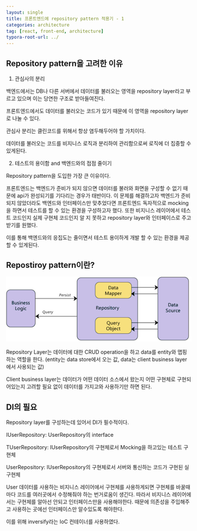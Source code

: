 ```yaml
---
layout: single
title: 프론트엔드에 repository pattern 적용기 - 1
categories: architecture
tag: [react, front-end, architecture]
typora-root-url: ../
---
```


## Repository pattern을 고려한 이유

1. 관심사의 분리

백엔드에서는 DB나 다른 서버에서 데이터를 불러오는 영역을 repository layer라고 부르고 있으며 이는 당연한 구조로 받아들여진다.

프론트엔드에서도 데이터를 불러오는 코드가 있기 때문에 이 영역을 repository layer로 나눌 수 있다.

관심사 분리는 클린코드를 위해서 항상 염두해두어야 할 가치이다.

데이터를 불러오는 코드를 비지니스 로직과 분리하여 관리함으로써 로직에 더 집중할 수 있게된다.

2. 테스트의 용이함 and 백엔드와의 접점 줄이기

Repository pattern을 도입한 가장 큰 이유이다.

프론트엔드는 백엔드가 준비가 되지 않으면 데이터를 불러와 화면을 구성할 수 없기 때문에 api가 완성되기를 기다리는 경우가 태반이다. 이 문제를 해결하고자 백엔드가 준비 되지 않았더라도 백엔드와 인터페이스만 맞추었다면 프론트엔드 독자적으로 mocking을 하면서 테스트를 할 수 있는 환경을 구성하고자 했다. 또한 비지니스 레이어에서 테스트 코드인지 실제 구현체 코드인지 알 지 못하고 repository layer와 인터페이스로 주고 받기를 원했다.

이를 통해 백엔드와의 응집도는 줄이면서 테스트 용이하게 개발 할 수 있는 환경을 제공할 수 있게된다.

## Repostiroy pattern이란?

![repository-pattern](/images2023-11-08-front-end-repository-pattern-1/repository-pattern.png)

Repository Layer는 데이터에 대한 CRUD operation을 하고 data를 entity와 맵핑하는 역할을 한다. (entity는 data store에서 오는 값, data는 client business layer에서 사용되는 값)

Client business layer는 데이터가 어떤 데이터 소스에서 왔는지 어떤 구현체로 구현되어있는지 고려할 필요 없이 데이터를 가지고와 사용하기만 하면 된다.

## DI의 필요

Repository layer를 구성하는데 있어서 DI가 필수적이다.

IUserRepository: UserRepository의 interface

TUserRepository: IUserRepository의 구현체로서 Mocking을 하고있는 테스트 구현체

UserRepository: IUserRepository의 구현체로서 서버와 통신하는 코드가 구현된 실 구현체

User 데이터를 사용하는 비지니스 레이어에서 구현체를 사용하게되면 구현체를 바꿀때마다 코드를 여러곳에서 수정해줘야 하는 번거로움이 생긴다. 따라서 비지니스 레이어에서는 구현체를 알아선 안되고 인터페이스만을 사용해야한다. 때문에 의존성을 주입해주고 사용하는 곳에선 인터페이스만 알수있도록 해야한다.

이를 위해 inversify라는 IoC 컨테이너를 사용하였다.
